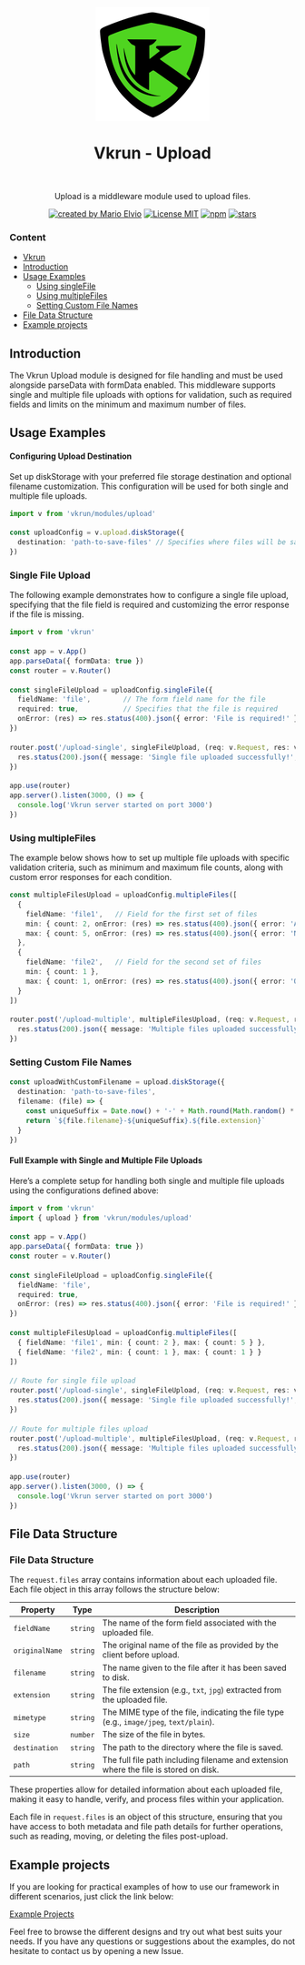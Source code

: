 <div align="center">
  <img src="../../../logo.svg" width="200px" align="center" alt="Vkrun logo" />
  <h1 align="center">Vkrun - Upload</h1>
  <br/>
  <p align="center">
    Upload is a middleware module used to upload files.
  </p>
</div>

<p align="center">
  <a href="https://github.com/jukerah" rel="nofollow"><img src="https://img.shields.io/badge/created%20by-Mario%20Elvio-blue.svg" alt="created by Mario Elvio"></a>
  <a href="https://opensource.org/licenses/MIT" rel="nofollow"><img src="https://img.shields.io/badge/License%20-MIT-blue.svg" alt="License MIT"></a>
  <a href="https://www.npmjs.com/package/vkrun" rel="nofollow"><img src="https://img.shields.io/npm/dw/vkrun.svg?color=blue" alt="npm"></a>
  <a href="https://www.npmjs.com/package/vkrun" rel="nofollow"><img src="https://img.shields.io/github/stars/jukerah/vkrun" alt="stars"></a>
</p>

### Content
- [Vkrun](https://github.com/vkrunjs/vkrun)
- [Introduction](#introduction)
- [Usage Examples](#usage-examples)
  - [Using singleFile](#using-singleFile)
  - [Using multipleFiles](#using-multipleFiles)
  - [Setting Custom File Names](#setting-custom-file-names)
- [File Data Structure](#file-data-structure)
- [Example projects](#example-projects)

<h2 id="introduction">Introduction</h2>

The Vkrun Upload module is designed for file handling and must be used alongside parseData with formData enabled. This middleware supports single and multiple file uploads with options for validation, such as required fields and limits on the minimum and maximum number of files.

<h2 id="usage-examples">Usage Examples</h2>

#### Configuring Upload Destination

Set up diskStorage with your preferred file storage destination and optional filename customization. This configuration will be used for both single and multiple file uploads.

```ts
import v from 'vkrun/modules/upload'

const uploadConfig = v.upload.diskStorage({
  destination: 'path-to-save-files' // Specifies where files will be saved
})
```

<h3 id="using-singleFile">Single File Upload</h3>

The following example demonstrates how to configure a single file upload, specifying that the file field is required and customizing the error response if the file is missing.

```ts
import v from 'vkrun'

const app = v.App()
app.parseData({ formData: true })
const router = v.Router()

const singleFileUpload = uploadConfig.singleFile({
  fieldName: 'file',        // The form field name for the file
  required: true,           // Specifies that the file is required
  onError: (res) => res.status(400).json({ error: 'File is required!' })
})

router.post('/upload-single', singleFileUpload, (req: v.Request, res: v.Response) => {
  res.status(200).json({ message: 'Single file uploaded successfully!', file: req.files })
})

app.use(router)
app.server().listen(3000, () => {
  console.log('Vkrun server started on port 3000')
})
```

<h3 id="using-multipleFiles">Using multipleFiles</h3>

The example below shows how to set up multiple file uploads with specific validation criteria, such as minimum and maximum file counts, along with custom error responses for each condition.

```ts
const multipleFilesUpload = uploadConfig.multipleFiles([
  {
    fieldName: 'file1',   // Field for the first set of files
    min: { count: 2, onError: (res) => res.status(400).json({ error: 'At least 2 files required for file1' }) },
    max: { count: 5, onError: (res) => res.status(400).json({ error: 'No more than 5 files allowed for file1' }) }
  },
  {
    fieldName: 'file2',   // Field for the second set of files
    min: { count: 1 },
    max: { count: 1, onError: (res) => res.status(400).json({ error: 'Only 1 file allowed for file2' }) }
  }
])

router.post('/upload-multiple', multipleFilesUpload, (req: v.Request, res: v.Response) => {
  res.status(200).json({ message: 'Multiple files uploaded successfully!', files: req.files })
})
```

<h3 id="setting-custom-file-names">Setting Custom File Names</h3>

```ts
const uploadWithCustomFilename = upload.diskStorage({
  destination: 'path-to-save-files',
  filename: (file) => {
    const uniqueSuffix = Date.now() + '-' + Math.round(Math.random() * 1E9)
    return `${file.filename}-${uniqueSuffix}.${file.extension}`
  }
})
```

#### Full Example with Single and Multiple File Uploads

Here’s a complete setup for handling both single and multiple file uploads using the configurations defined above:

```ts
import v from 'vkrun'
import { upload } from 'vkrun/modules/upload'

const app = v.App()
app.parseData({ formData: true })
const router = v.Router()

const singleFileUpload = uploadConfig.singleFile({
  fieldName: 'file',
  required: true,
  onError: (res) => res.status(400).json({ error: 'File is required!' })
})

const multipleFilesUpload = uploadConfig.multipleFiles([
  { fieldName: 'file1', min: { count: 2 }, max: { count: 5 } },
  { fieldName: 'file2', min: { count: 1 }, max: { count: 1 } }
])

// Route for single file upload
router.post('/upload-single', singleFileUpload, (req: v.Request, res: v.Response) => {
  res.status(200).json({ message: 'Single file uploaded successfully!', file: req.files })
})

// Route for multiple files upload
router.post('/upload-multiple', multipleFilesUpload, (req: v.Request, res: v.Response) => {
  res.status(200).json({ message: 'Multiple files uploaded successfully!', files: req.files })
})

app.use(router)
app.server().listen(3000, () => {
  console.log('Vkrun server started on port 3000')
})
```

<h2 id="file-data-structure">File Data Structure</h2>

### File Data Structure

The `request.files` array contains information about each uploaded file. Each file object in this array follows the structure below:

| Property      | Type     | Description                                                                                   |
|---------------|----------|-----------------------------------------------------------------------------------------------|
| `fieldName`   | `string` | The name of the form field associated with the uploaded file.                                 |
| `originalName`| `string` | The original name of the file as provided by the client before upload.                        |
| `filename`    | `string` | The name given to the file after it has been saved to disk.                                   |
| `extension`   | `string` | The file extension (e.g., `txt`, `jpg`) extracted from the uploaded file.                     |
| `mimetype`    | `string` | The MIME type of the file, indicating the file type (e.g., `image/jpeg`, `text/plain`).       |
| `size`        | `number` | The size of the file in bytes.                                                                |
| `destination` | `string` | The path to the directory where the file is saved.                                            |
| `path`        | `string` | The full file path including filename and extension where the file is stored on disk.         |

These properties allow for detailed information about each uploaded file, making it easy to handle, verify, and process files within your application. 

Each file in `request.files` is an object of this structure, ensuring that you have access to both metadata and file path details for further operations, such as reading, moving, or deleting the files post-upload.














<h2 id="example-projects">Example projects</h2>

If you are looking for practical examples of how to use our framework in different scenarios, just click the link below:

[Example Projects](https://github.com/vkrunjs/vkrun/tree/main/examples/upload)

Feel free to browse the different designs and try out what best suits your needs. If you have any questions or suggestions about the examples, do not hesitate to contact us by opening a new Issue.